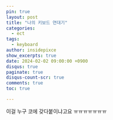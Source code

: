 ```yaml
---
pin: true
layout: post
title: "나의 키보드 연대기"
categories:
  - ect
tags:
  - keyboard
author: insidepixce
show_excerpts: true
date: 2024-02-02 09:00:00 +0900
disqus: true
paginate: true
disqus-count-scr: true
comments: true
toc: true

---
```


이걸 누구 코에 갖다붙이냐고요 ㅠㅠㅠㅠㅠㅠㅠ

